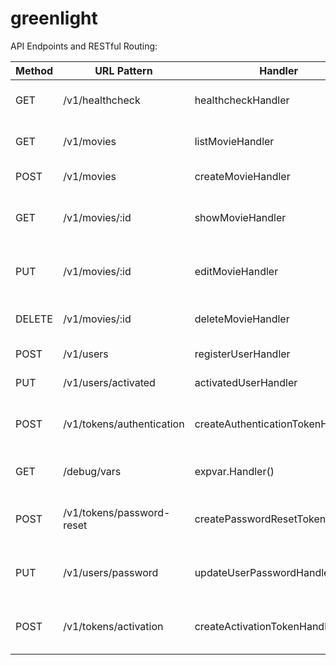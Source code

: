 # greenlight

API Endpoints and RESTful Routing:

| Method | URL Pattern      | Handler               | Action                                |
|--------|------------------|-----------------------|---------------------------------------|
| GET    | /v1/healthcheck  | healthcheckHandler    | Show application information          |
| GET    | /v1/movies       | listMovieHandler      | Show the details of all movies        |
| POST   | /v1/movies       | createMovieHandler    | Create a new movie                    |
| GET    | /v1/movies/:id   | showMovieHandler      | Show the details of a specific movie  |
| PUT    | /v1/movies/:id   | editMovieHandler      | Update the details of a specific movie |
| DELETE | /v1/movies/:id   | deleteMovieHandler    | Delete a specific movie               |
| POST   | /v1/users        | registerUserHandler   | Register a new user                   |
| PUT    | /v1/users/activated | activatedUserHandler | Activate a specific user            |
| POST   | /v1/tokens/authentication | createAuthenticationTokenHandler | Generate a new authentication token |
| GET    | /debug/vars      | expvar.Handler()      | Display application metrics           |
| POST   | /v1/tokens/password-reset | createPasswordResetTokenHanlder | Generate a new password reset token |
| PUT    | /v1/users/password | updateUserPasswordHandler | Update the password for a specific user |
| POST   | /v1/tokens/activation    | createActivationTokenHandler | Generate a new activation token |